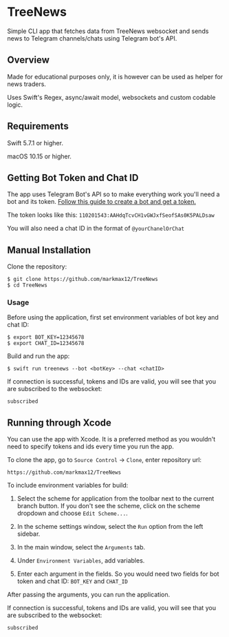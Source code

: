 # TreeNews

Simple CLI app that fetches data from TreeNews websocket and sends news to Telegram channels/chats using Telegram bot's API.

## Overview

Made for educational purposes only, it is however can be used as helper for news traders.

Uses Swift's Regex, async/await model, websockets and custom codable logic.

## Requirements

Swift 5.7.1 or higher.

macOS 10.15 or higher.

## Getting Bot Token and Chat ID

The app uses Telegram Bot's API so to make everything work you'll need a bot and its token. [Follow this guide to create a bot and get a token.](https://core.telegram.org/bots/features#botfather)

The token looks like this: `110201543:AAHdqTcvCH1vGWJxfSeofSAs0K5PALDsaw`

You will also need a chat ID in the format of `@yourChanelOrChat`

## Manual Installation

Clone the repository:

```
$ git clone https://github.com/markmax12/TreeNews
$ cd TreeNews
```

### Usage

Before using the application, first set environment variables of bot key and chat ID:

```
$ export BOT_KEY=12345678
$ export CHAT_ID=12345678  
```

Build and run the app:

```
$ swift run treenews --bot <botKey> --chat <chatID>
```

If connection is successful, tokens and IDs are valid, you will see that you are subscribed to the websocket:
```
subscribed
```

## Running through Xcode

You can use the app with Xcode. It is a preferred method as you wouldn't need to specify tokens and ids every time you run the app.

To clone the app, go to `Source Control` -> `Clone`, enter repository url: 
```
https://github.com/markmax12/TreeNews
```

To include environment variables for build:

1. Select the scheme for application from the toolbar next to the current branch button. If you don't see the scheme, click on the scheme dropdown and choose `Edit Scheme...`.

2. In the scheme settings window, select the `Run` option from the left sidebar.

3. In the main window, select the `Arguments` tab.

4. Under `Environment Variables`, add variables.

5. Enter each argument in the fields. So you would need two fields for bot token and chat ID: `BOT_KEY` and `CHAT_ID`

After passing the arguments, you can run the application.

If connection is successful, tokens and IDs are valid, you will see that you are subscribed to the websocket:
```
subscribed
```

